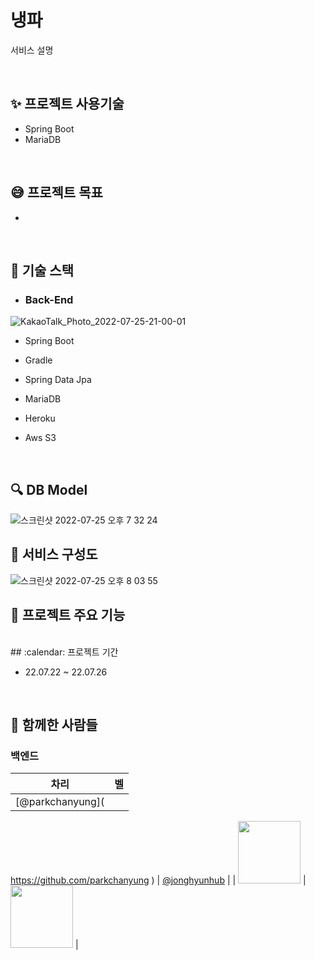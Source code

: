 # 냉파

서비스 설명

<br>

## :sparkles: 프로젝트 사용기술

- Spring Boot
- MariaDB

<br>

## :sweat_smile: 프로젝트 목표

-

<br>

## :rocket: 기술 스택

* ### Back-End

![KakaoTalk_Photo_2022-07-25-21-00-01](https://user-images.githubusercontent.com/67010993/180773002-6ae83375-62bf-4394-99ed-c8b24c3e42ba.png)

- Spring Boot
- Gradle
- Spring Data Jpa
- MariaDB

- Heroku
- Aws S3

<br>

## :mag: DB Model

![스크린샷 2022-07-25 오후 7 32 24](
https://user-images.githubusercontent.com/50781066/180759625-2c3a84c4-0c20-42b2-b6ca-a73a7e63b034.png
)
<br>
## :monocle_face: 서비스 구성도

![스크린샷 2022-07-25 오후 8 03 55](
https://user-images.githubusercontent.com/50781066/180764659-b5d83b62-3715-4b39-b4d1-0a2bec764b83.png
)
<br>
## :monocle_face: 프로젝트 주요 기능
<br>
## :calendar: 프로젝트 기간

-   22.07.22 ~ 22.07.26

<br>

## :construction_worker: 함께한 사람들

### 백엔드

|                                차리                               |                              벨                           | 
| :-------------------------------------------------------------------: | :----------------------------------------------------------------------: |
|                [@parkchanyung](
https://github.com/parkchanyung
)                 |              [@jonghyunhub](
https://github.com/jonghyunhub
)                |
| <img src="
https://avatars.githubusercontent.com/jieunjenchoi
" width="100"> | <img src="
https://avatars.githubusercontent.com/jonghyunhub
" width="100"> |
